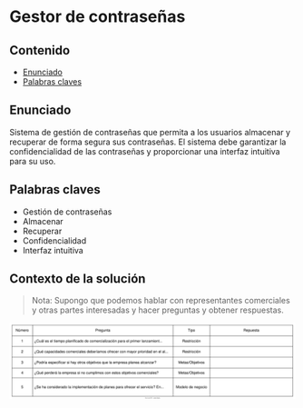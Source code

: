 # Gestor de contraseñas

## Contenido

* [Enunciado](#enunciado)
* [Palabras claves](#palabras-claves)

## Enunciado

Sistema de gestión de contraseñas que permita a los usuarios almacenar y recuperar de forma segura sus contraseñas. El sistema debe garantizar la confidencialidad de las contraseñas y proporcionar una interfaz intuitiva para su uso.

## Palabras claves

* Gestión de contraseñas
* Almacenar
* Recuperar
* Confidencialidad
* Interfaz intuitiva

## Contexto de la solución

> Nota:
   > Supongo que podemos hablar con representantes comerciales y otras partes interesadas y hacer preguntas y obtener respuestas.

![Alt](/katas/password-manager/context_questions.svg)
